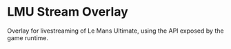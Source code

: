 # LMU Stream Overlay

Overlay for livestreaming of Le Mans Ultimate, using the API exposed by the game runtime.
